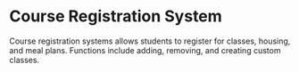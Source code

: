 # Course Registration System

Course registration systems allows students to register for classes, housing, and meal plans. Functions include adding, removing, and creating custom classes.
